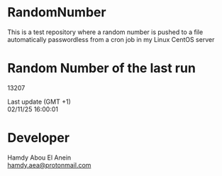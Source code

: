# RandomNumber    
This is a test repository where a random number is pushed to a file automatically passwordless from a cron job in my Linux CentOS server    
# Random Number of the last run   
13207
      
Last update (GMT +1)    
02/11/25 16:00:01
# Developer    
Hamdy Abou El Anein   
hamdy.aea@protonmail.com
